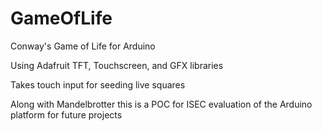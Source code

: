 # GameOfLife
Conway's Game of Life for Arduino

Using Adafruit TFT, Touchscreen, and GFX libraries

Takes touch input for seeding live squares

Along with Mandelbrotter this is a POC for ISEC 
evaluation of the Arduino platform for future projects
